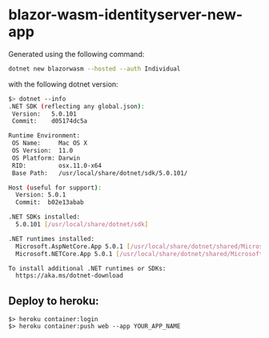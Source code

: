 # blazor-wasm-identityserver-new-app

Generated using the following command:

```bash
dotnet new blazorwasm --hosted --auth Individual
```

with the following dotnet version:

```bash
$> dotnet --info
.NET SDK (reflecting any global.json):
 Version:   5.0.101
 Commit:    d05174dc5a

Runtime Environment:
 OS Name:     Mac OS X
 OS Version:  11.0
 OS Platform: Darwin
 RID:         osx.11.0-x64
 Base Path:   /usr/local/share/dotnet/sdk/5.0.101/

Host (useful for support):
  Version: 5.0.1
  Commit:  b02e13abab

.NET SDKs installed:
  5.0.101 [/usr/local/share/dotnet/sdk]

.NET runtimes installed:
  Microsoft.AspNetCore.App 5.0.1 [/usr/local/share/dotnet/shared/Microsoft.AspNetCore.App]
  Microsoft.NETCore.App 5.0.1 [/usr/local/share/dotnet/shared/Microsoft.NETCore.App]

To install additional .NET runtimes or SDKs:
  https://aka.ms/dotnet-download
```

## Deploy to heroku:

```
$> heroku container:login
$> heroku container:push web --app YOUR_APP_NAME
```
